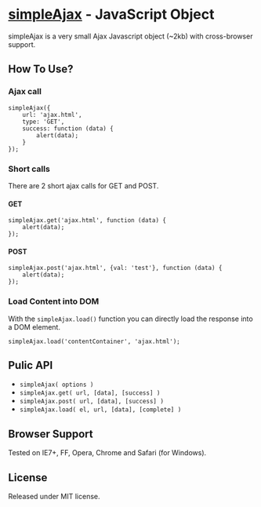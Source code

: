 [simpleAjax](http://www.freelancephp.net/simpleajax-small-ajax-javascript-object/) - JavaScript Object
======================================================================================================

simpleAjax is a very small Ajax Javascript object (~2kb) with cross-browser support.


How To Use?
-----------

### Ajax call ###
```
simpleAjax({
    url: 'ajax.html',
    type: 'GET',
    success: function (data) {
        alert(data);
    }
});
```

### Short calls ###

There are 2 short ajax calls for GET and POST.

#### GET ####

```
simpleAjax.get('ajax.html', function (data) {
    alert(data);
});
```

#### POST ####

```
simpleAjax.post('ajax.html', {val: 'test'}, function (data) {
    alert(data);
});
```

### Load Content into DOM ###

With the `simpleAjax.load()` function you can directly load the response into a DOM element.

```
simpleAjax.load('contentContainer', 'ajax.html');
```



Pulic API
---------

* `simpleAjax( options )`
* `simpleAjax.get( url, [data], [success] )`
* `simpleAjax.post( url, [data], [success] )`
* `simpleAjax.load( el, url, [data], [complete] )`


Browser Support
---------------

Tested on IE7+, FF, Opera, Chrome and Safari (for Windows).


License
-------

Released under MIT license.
